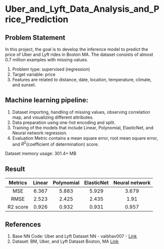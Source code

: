 # Uber_and_Lyft_Data_Analysis_and_Price_Prediction
## Problem Statement
In this project, the goal is to develop the inference model to predict the price of Uber and Lyft rides in Boston MA.
The dataset consists of almost 0.7 million examples with missing values.

1. Problem type: supervised (regression)
2. Target variable: price
3. Features are related to distance, date, location, temperature, climate, and sunset.

## Machine learning pipeline:
1. Dataset importing, handling of missing values, observing correlation map, and visualizing different attributes.
2. Data preparation using one-hot encoding and split. 
3. Training of the models that include Linear, Polynomial, ElasticNet, and Neural network regression.
4. Evaluation Metric contains a mean square error, root mean square error, and $R^2$(coefficient of determination) score.

Dataset memory usage: 301.4+ MB

## Result

| Metrics        | Linear         | Polynomial  |ElasticNet  |Neural network |
|:-------------:|:-------------:|:-------------:|:-------------:|:-------------:|
| MSE|6.367|5.883|5.929|3.679|
| RMSE|2.523|2.425|2.435|1.91|
| R2 score|0.926|0.932|0.931|0.957|

## References
1. Base NN Code: Uber and Lyft Dataset NN - vaibhav007 - [Link](https://www.kaggle.com/code/vaibhavkumbhar/uber-and-lyft-dataset-nn)
2. Dataset: BM, Uber, and Lyft Dataset Boston, MA [Link](https://www.kaggle.com/datasets/brllrb/uber-and-lyft-dataset-boston-ma)
